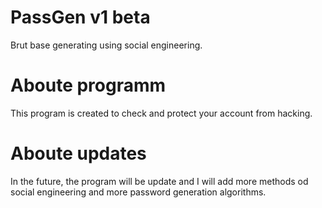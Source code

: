# PassGen v1 beta
 Brut base generating using social engineering.

# Aboute programm
 This program is created to check and protect
 your account from hacking.

# Aboute updates
 In the future, the program will
 be update and I will add more
 methods od social engineering
 and more password generation algorithms.
